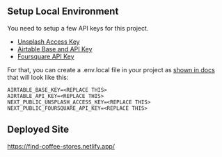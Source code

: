 ## Setup Local Environment

You need to setup a few API keys for this project.

- [Unsplash Access Key](https://unsplash.com/documentation)
- [Airtable Base and API Key](https://www.airtable.com/api)
- [Foursquare API Key](https://developer.foursquare.com/docs/migrate-to-newest-places-api-version#generating-api-keys)

For that, you can create a .env.local file in your project as [shown in docs](https://nextjs.org/docs/basic-features/environment-variables#loading-environment-variables) that will look like this:

```
AIRTABLE_BASE_KEY=<REPLACE THIS>
AIRTABLE_API_KEY=<REPLACE THIS>
NEXT_PUBLIC_UNSPLASH_ACCESS_KEY=<REPLACE THIS>
NEXT_PUBLIC_FOURSQUARE_API_KEY=<REPLACE THIS>
```

## Deployed Site

https://find-coffee-stores.netlify.app/
